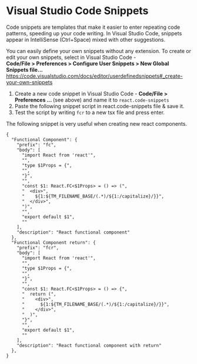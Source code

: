 <h1>Visual Studio Code Snippets</h1>

Code snippets are templates that make it easier to enter repeating code patterns, speeding up your code writing. In Visual Studio Code, snippets appear in IntelliSense (Ctrl+Space) mixed with other suggestions.

You can easily define your own snippets without any extension. To create or edit your own snippets, select in Visual Studio Code - <br>
<b>Code/File > Preferences > Configure User Snippets > New Global Snippets file...</b>
https://code.visualstudio.com/docs/editor/userdefinedsnippets#_create-your-own-snippets


1. Create a new code snippet in Visual Studio Code - <b>Code/File > Preferences ... </b> (see above) and name it to ```react.code-snippets```
2. Paste the following snippet script in react.code-snippets file & save it.
3. Test the script by writing ```fcr``` to a new tsx file and press enter.

The following snippet is very useful when creating new react components. 

```code-snippets
{
  "Functional Component": {
    "prefix": "fc",
    "body": [
      "import React from 'react'",
      "",
      "type $1Props = {",
      "",
      "}",
      "",
      "const $1: React.FC<$1Props> = () => (",
      "  <div>",
      "    ${1:${TM_FILENAME_BASE/(.*)/${1:/capitalize}/}}",
      "  </div>",
      ")",
      "",
      "export default $1",
      ""
    ],
    "description": "React functional component"
  },
  "Functional Component return": {
    "prefix": "fcr",
    "body": [
      "import React from 'react'",
      "",
      "type $1Props = {",
      "",
      "}",
      "",
      "const $1: React.FC<$1Props> = () => {",
      "  return (",
      "    <div>",
      "      ${1:${TM_FILENAME_BASE/(.*)/${1:/capitalize}/}}",
      "    </div>",
      "  )",
      "}",
      "",
      "export default $1",
      ""
    ],
    "description": "React functional component with return"
  },
}
```
